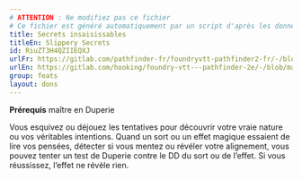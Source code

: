 ```yaml
---
# ATTENTION : Ne modifiez pas ce fichier
# Ce fichier est généré automatiquement par un script d'après les données du module Foundry VTT officiel et de sa traduction
title: Secrets insaisissables
titleEn: Slippery Secrets
id: RiuZT3H4QZIIEQXJ
urlFr: https://gitlab.com/pathfinder-fr/foundryvtt-pathfinder2-fr/-/blob/master/data/feats/RiuZT3H4QZIIEQXJ.htm
urlEn: https://gitlab.com/hooking/foundry-vtt---pathfinder-2e/-/blob/master/packs/data/feats.db/slippery-secrets.json
group: feats
layout: dons
---
```

**Prérequis** maître en Duperie

Vous esquivez ou déjouez les tentatives pour découvrir votre vraie nature ou vos véritables intentions. Quand un sort ou un effet magique essaient de lire vos pensées, détecter si vous mentez ou révéler votre alignement, vous pouvez tenter un test de Duperie contre le DD du sort ou de l’effet. Si vous réussissez, l’effet ne révèle rien.


